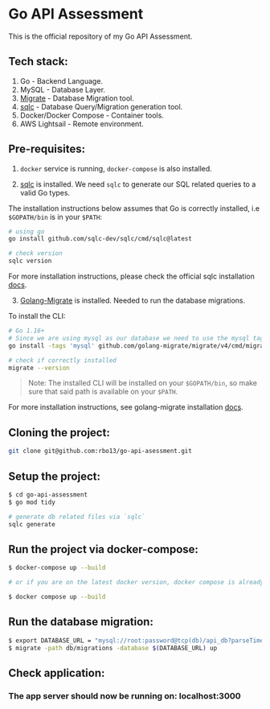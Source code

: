 # Go API Assessment

This is the official repository of my Go API Assessment.

## Tech stack:
1.  Go - Backend Language.
2.  MySQL - Database Layer.
3.  [Migrate](https://github.com/golang-migrate/migrate) - Database Migration tool.
4.  [sqlc](https://sqlc.dev) - Database Query/Migration generation tool.
5.  Docker/Docker Compose - Container tools.
6.  AWS Lightsail - Remote environment.

## Pre-requisites:
1.  `docker` service is running, `docker-compose` is also installed.

2.  [sqlc](https://sqlc.dev) is installed. We need `sqlc` to generate our SQL related queries to a valid Go types.

The installation instructions below assumes that Go is correctly installed, i.e `$GOPATH/bin` is in your `$PATH`:
```bash
# using go
go install github.com/sqlc-dev/sqlc/cmd/sqlc@latest

# check version
sqlc version
```
For more installation instructions, please check the official sqlc installation [docs](https://docs.sqlc.dev/en/stable/overview/install.html).

3.  [Golang-Migrate](https://github.com/golang-migrate/migrate) is installed. Needed to run the database migrations.

To install the CLI:
```bash
# Go 1.16+
# Since we are using mysql as our database we need to use the mysql tag.
go install -tags 'mysql' github.com/golang-migrate/migrate/v4/cmd/migrate@latest

# check if correctly installed
migrate --version
```
> Note: The installed CLI will be installed on your `$GOPATH/bin`, so make sure that said path is available on your `$PATH`.

For more installation instructions, see golang-migrate installation [docs](https://github.com/golang-migrate/migrate/tree/master/cmd/migrate).

## Cloning the project:
```bash
git clone git@github.com:rbo13/go-api-asessment.git
```

## Setup the project:
```bash
$ cd go-api-assessment
$ go mod tidy

# generate db related files via `sqlc`
sqlc generate
```

## Run the project via docker-compose:
```bash
$ docker-compose up --build

# or if you are on the latest docker version, docker compose is already available as a docker sub-command.

$ docker compose up --build
```

## Run the database migration:
```bash
$ export DATABASE_URL = "mysql://root:password@tcp(db)/api_db?parseTime=true&loc=Local"
$ migrate -path db/migrations -database $(DATABASE_URL) up
```

## Check application:
### The app server should now be running on: localhost:3000
